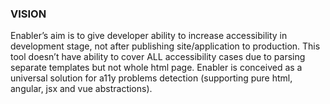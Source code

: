 ### VISION


Enabler’s aim is to give developer ability to increase accessibility in development stage, not after publishing site/application to production.
This tool doesn’t have ability to cover ALL accessibility cases due to parsing separate templates but not whole html page.
Enabler is conceived as a universal solution for a11y problems detection (supporting pure html, angular, jsx and vue abstractions).
